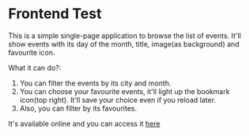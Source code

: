 # Frontend Test
This is a simple single-page application to browse the list of events. 
It'll show events with its day of the month, title, image(as background) and favourite icon.

What it can do?:
1. You can filter the events by its city and month.
2. You can choose your favourite events, it'll light up the bookmark icon(top right). It'll save your choice even if you reload later.
3. Also, you can filter by its favourites.

It's available online and you can access it [here](https://adrysky.github.io/frontend-task/)
